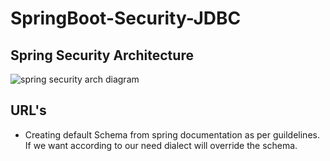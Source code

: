 # SpringBoot-Security-JDBC

## Spring Security Architecture

![spring security arch diagram](https://user-images.githubusercontent.com/9671419/87243670-7dcbe480-c455-11ea-9ca6-eab3919f99f0.JPG)

## URL's

- Creating default Schema from spring documentation as per guildelines. If we want according to our need dialect will override the schema.



